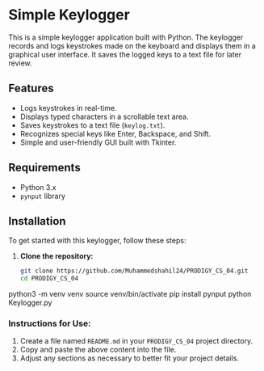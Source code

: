 # Simple Keylogger

This is a simple keylogger application built with Python. The keylogger records and logs keystrokes made on the keyboard and displays them in a graphical user interface. It saves the logged keys to a text file for later review.

## Features

- Logs keystrokes in real-time.
- Displays typed characters in a scrollable text area.
- Saves keystrokes to a text file (`keylog.txt`).
- Recognizes special keys like Enter, Backspace, and Shift.
- Simple and user-friendly GUI built with Tkinter.

## Requirements

- Python 3.x
- `pynput` library

## Installation

To get started with this keylogger, follow these steps:

1. **Clone the repository:**

   ```bash
   git clone https://github.com/Muhammedshahil24/PRODIGY_CS_04.git
   cd PRODIGY_CS_04
python3 -m venv venv
source venv/bin/activate
pip install pynput
python Keylogger.py


### Instructions for Use:
1. Create a file named `README.md` in your `PRODIGY_CS_04` project directory.
2. Copy and paste the above content into the file.
3. Adjust any sections as necessary to better fit your project details.
